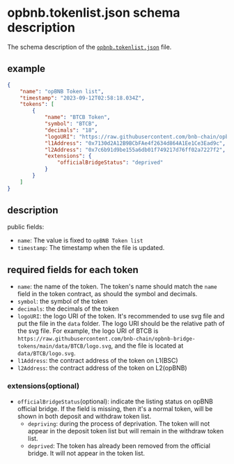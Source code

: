 # opbnb.tokenlist.json schema description

The schema description of the [`opbnb.tokenlist.json`](./opbnb.tokenlist.json) file.

## example

```json
{
    "name": "opBNB Token list",
    "timestamp": "2023-09-12T02:58:18.034Z",
    "tokens": [
        {
            "name": "BTCB Token",
            "symbol": "BTCB",
            "decimals": "18",
            "logoURI": "https://raw.githubusercontent.com/bnb-chain/opbnb-bridge-tokens/main/data/BTCB/logo.svg",
            "l1Address": "0x7130d2A12B9BCbFAe4f2634d864A1Ee1Ce3Ead9c",
            "l2Address": "0x7c6b91d9be155a6db01f749217d76ff02a7227f2",
            "extensions": {
                "officialBridgeStatus": "deprived"
            }
        }
    ]
}
```

## description

public fields:
- `name`: The value is fixed to `opBNB Token list`
- `timestamp`: The timestamp when the file is updated.

## required fields for each token

- `name`: the name of the token. The token's name should match the `name` field in the token contract, as should the symbol and decimals.
- `symbol`: the symbol of the token
- `decimals`: the decimals of the token
- `logoURI`: the logo URI of the token. It's recommended to use svg file and put the file in the `data` folder. The logo URI should be the relative path of the svg file. For example, the logo URI of BTCB is `https://raw.githubusercontent.com/bnb-chain/opbnb-bridge-tokens/main/data/BTCB/logo.svg`, and the file is located at `data/BTCB/logo.svg`.
- `l1Address`: the contract address of the token on L1(BSC)
- `l2Address`: the contract address of the token on L2(opBNB)

### extensions(optional)

- `officialBridgeStatus`(optional): indicate the listing status on opBNB official bridge. If the field is missing, then it's a normal token, will be shown in both deposit and withdraw token list.
    - `depriving`: during the process of deprivation. The token will not appear in the deposit token list but will remain in the withdraw token list.
    - `deprived`: The token has already been removed from the official bridge. It will not appear in the token list.
